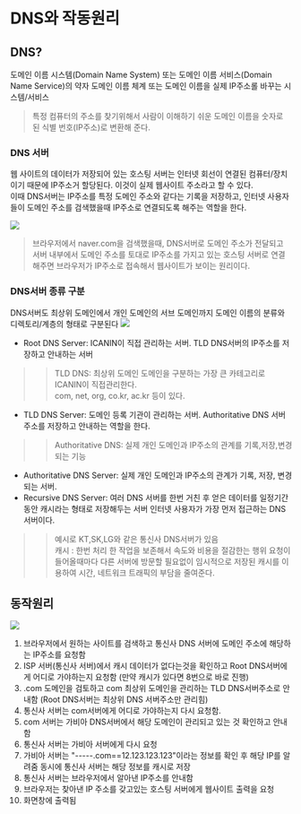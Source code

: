 # DNS와 작동원리
## DNS?
도메인 이름 시스템(Domain Name System) 또는 도메인 이름 서비스(Domain Name Service)의 약자
도메인 이름 체계 또는 도메인 이름을 실제 IP주소롤 바꾸는 시스템/서비스
> 특정 컴퓨터의 주소를 찾기위해서 사람이 이해하기 쉬운 도메인 이름을 숫자로 된 식별 번호(IP주소)로 변환해 준다.


### DNS 서버
웹 사이트의 데이터가 저장되어 있는 호스팅 서버는 인터넷 회선이 연결된 컴퓨터/장치이기 때문에 IP주소거 할당된다. 이것이 실제 웹사이트 주소라고 할 수 있다.   
이때 DNS서버는 IP주소를 특정 도메인 주소와 같다는 기록을 저장하고, 인터넷 사용자들이 도메인 주소를 검색했을때 IP주소로 연결되도록 해주는 역할을 한다.


<img src="https://gentlysallim.com/wp-content/uploads/2021/03/210111_02.jpg">

> 브라우저에서 naver.com을 검색했을때, DNS서버로 도메인 주소가 전달되고 서버 내부에서 도메인 주소를 토대로 IP주소를 가지고 있는 호스팅 서버로 연결해주면 브라우저가 IP주소로 접속해서 웹사이트가 보이는 원리이다.

### DNS서버 종류 구분
DNS서버도 최상위 도메인에서 개인 도메인의 서브 도메인까지 도메인 이름의 분류와 디렉토리/계층의 형태로 구분된다
<img src="https://gentlysallim.com/wp-content/uploads/2021/03/210111_03.jpg">

- Root DNS Server: ICANIN이 직접 관리하는 서버.   TLD DNS서버의 IP주소를 저장하고 안내하는 서버
> >TLD DNS: 최상위 도메인   도메인을 구분하는 가장 큰 카테고리로 ICANIN이 직접관리한다.   
> > com, net, org, co.kr, ac.kr 등이 있다.
- TLD DNS Server: 도메인 등록 기관이 관리하는 서버.   Authoritative DNS 서버주소를 저장하고 안내하는 역할을 한다.
> >Authoritative DNS: 실제 개인 도메인과 IP주소의 관계를 기록,저장,변경되는 기능
- Authoritative DNS Server: 실제 개인 도메인과 IP주소의 관계가 기록, 저장, 변경되는 서버.
- Recursive DNS Server: 여러 DNS 서버를 한번 거친 후 얻은 데이터를 일정기간동안 캐시라는 형태로 저장해두는 서버   인터넷 사용자가 가장 먼저 접근하는 DNS서버이다.
> > 예시로 KT,SK,LG와 같은 통신사 DNS서버가 있음   
> > 캐시 : 한번 처리 한 작업을 보존해서 속도와 비용을 절감한는 행위   요청이 들어올때마다 다른 서버에 방문할 필요없이 임시적으로 저장된 캐시를 이용하여 시간, 네트워크 트래픽의 부담을 줄여준다.

## 동작원리
<img src="https://gentlysallim.com/wp-content/uploads/2021/03/210111_03_2.jpg">

1. 브라우저에서 원하는 사이트를 검색하고 통신사 DNS 서버에 도메인 주소에 해당하는 IP주소를 요청함
2. ISP 서버(통신사 서버)에서 캐시 데이터가 없다는것을 확인하고 Root DNS서버에게 어디로 가야하는지 요청함   (만약 캐시가 있다면 8번으로 바로 진행)
3.  .com 도메인을 검토하고 com 최상위 도메인을 관리하는 TLD DNS서버주소로 안내함   (Root DNS서버는 최상위 DNS 서버주소만 관리힘)
4. 통신사 서버는 com서버에게 어디로 가야하는지 다시 요청함.
5. com 서버는 가비아 DNS서버에서 해당 도메인이 관리되고 있는 것 확인하고 안내함
6. 통신사 서버는 가비아 서버에게 다시 요청
7. 가비아 서버는 "-----.com==12.123.123.123"이라는 정보를 확인 후 해당 IP를 알려줌   동시에 통신사 서버는 해당 정보를 캐시로 저장
8. 통신사 서버는 브라우저에서 알아낸 IP주소를 안내함
9. 브라우저는 찾아낸 IP 주소를 갖고있는 호스팅 서버에게 웹사이트 출력을 요청
10. 화면창에 출력됨